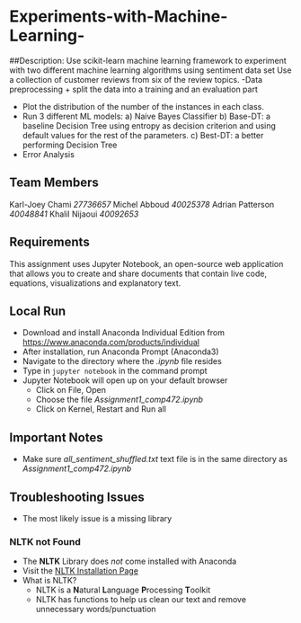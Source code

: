 # Experiments-with-Machine-Learning-

##Description:
Use scikit-learn  machine  learning  framework  to experiment with two different machine learning algorithms using sentiment data set
Use a collection of customer reviews from six of the review topics.
-Data preprocessing + split the data into a training and an evaluation part
* Plot the distribution of the number of the instances in each class.
* Run 3 different ML models: 
a) Naive Bayes Classifier 
b) Base-DT: a baseline Decision Tree using entropy as decision criterion and using default values for the rest of the parameters. 
c) Best-DT: a better performing Decision Tree
* Error Analysis

## Team Members
Karl-Joey Chami *27736657*
Michel Abboud *40025378*
Adrian Patterson *40048841*
Khalil Nijaoui *40092653*

## Requirements
This assignment uses Jupyter Notebook, an open-source web application that allows you to create and share documents that contain live code, equations, visualizations and explanatory text.

## Local Run

 - Download and install Anaconda Individual Edition from https://www.anaconda.com/products/individual
 - After installation, run Anaconda Prompt (Anaconda3)
 - Navigate to the directory where the *.ipynb* file resides
 - Type in `jupyter notebook` in the command prompt
 - Jupyter Notebook will open up on your default browser
	 - Click on File, Open
	 - Choose the file *Assignment1_comp472.ipynb*
	 - Click on Kernel, Restart and Run all

## Important Notes

 - Make sure *all_sentiment_shuffled.txt* text file is in the same directory as *Assignment1_comp472.ipynb*
 
## Troubleshooting Issues
* The most likely issue is a missing library

### NLTK not Found
* The **NLTK** Library does *not* come installed with Anaconda
* Visit the [NLTK Installation Page](https://www.nltk.org/install.html)
* What is NLTK?
    * NLTK is a **N**atural **L**anguage **P**rocessing **T**oolkit
    * NLTK has functions to help us clean our text and remove unnecessary words/punctuation
